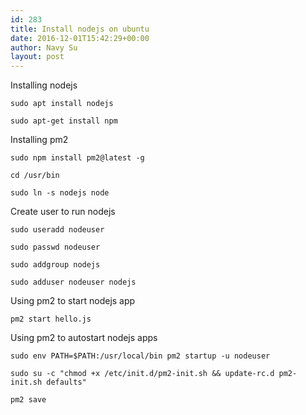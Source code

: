 ```yaml
---
id: 283
title: Install nodejs on ubuntu
date: 2016-12-01T15:42:29+00:00
author: Navy Su
layout: post
---
```

Installing nodejs

~~~shell
sudo apt install nodejs

sudo apt-get install npm
~~~

Installing pm2

~~~shell
sudo npm install pm2@latest -g

cd /usr/bin

sudo ln -s nodejs node
~~~

Create user to run nodejs

~~~shell
sudo useradd nodeuser

sudo passwd nodeuser

sudo addgroup nodejs

sudo adduser nodeuser nodejs
~~~

Using pm2 to start nodejs app

~~~shell
pm2 start hello.js
~~~

Using pm2 to autostart nodejs apps

~~~shell
sudo env PATH=$PATH:/usr/local/bin pm2 startup -u nodeuser

sudo su -c "chmod +x /etc/init.d/pm2-init.sh && update-rc.d pm2-init.sh defaults"

pm2 save
~~~